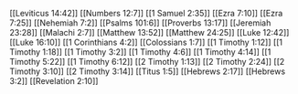 [[Leviticus 14:42]]
[[Numbers 12:7]]
[[1 Samuel 2:35]]
[[Ezra 7:10]]
[[Ezra 7:25]]
[[Nehemiah 7:2]]
[[Psalms 101:6]]
[[Proverbs 13:17]]
[[Jeremiah 23:28]]
[[Malachi 2:7]]
[[Matthew 13:52]]
[[Matthew 24:25]]
[[Luke 12:42]]
[[Luke 16:10]]
[[1 Corinthians 4:2]]
[[Colossians 1:7]]
[[1 Timothy 1:12]]
[[1 Timothy 1:18]]
[[1 Timothy 3:2]]
[[1 Timothy 4:6]]
[[1 Timothy 4:14]]
[[1 Timothy 5:22]]
[[1 Timothy 6:12]]
[[2 Timothy 1:13]]
[[2 Timothy 2:24]]
[[2 Timothy 3:10]]
[[2 Timothy 3:14]]
[[Titus 1:5]]
[[Hebrews 2:17]]
[[Hebrews 3:2]]
[[Revelation 2:10]]
